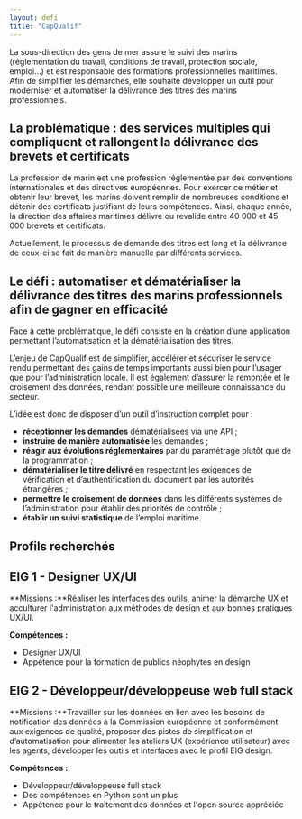 ```yaml
---
layout: defi
title: "CapQualif"
---
```


La sous-direction des gens de mer assure le suivi des marins  (réglementation du travail, conditions de travail, protection sociale, emploi...) et est responsable des formations professionnelles maritimes. Afin de simplifier les démarches, elle souhaite développer un outil pour moderniser et automatiser la délivrance des titres des marins professionnels. 

## La problématique : des services multiples qui compliquent et rallongent la délivrance des brevets et certificats 

La profession de marin est une profession réglementée par des conventions internationales et des directives européennes. Pour exercer ce métier et obtenir leur brevet, les marins doivent remplir de nombreuses conditions et détenir des certificats justifiant de leurs compétences. 
Ainsi, chaque année, la direction des affaires maritimes délivre ou revalide entre 40 000 et 45 000 brevets et certificats. 

Actuellement, le processus de demande des titres est long et la délivrance de ceux-ci se fait de manière manuelle par différents services.

## Le défi : automatiser et dématérialiser la délivrance des titres des marins professionnels afin de gagner en efficacité

Face à cette problématique, le défi consiste en la création d’une application permettant l’automatisation et la dématérialisation des titres.  

L’enjeu de CapQualif est de simplifier, accélérer et sécuriser le service rendu permettant des gains de temps importants aussi bien pour l’usager que pour l’administration locale. Il est également d’assurer la remontée et le croisement des données, rendant possible une meilleure connaissance du secteur.
    
L’idée est donc de disposer d’un outil d’instruction complet pour : 
- **réceptionner les demandes** dématérialisées via une API ;
- **instruire de manière automatisée** les demandes ; 
- **réagir aux évolutions réglementaires** par du paramétrage plutôt que de la programmation ; 
- **dématérialiser le titre délivré** en respectant les exigences de vérification et d’authentification du document par les autorités étrangères ; 
- **permettre le croisement de données** dans les différents systèmes de l’administration pour établir des priorités de contrôle ;
- **établir un suivi statistique** de l’emploi maritime. 

## Profils recherchés
## EIG 1 - Designer UX/UI
**Missions :**Réaliser les interfaces des outils, animer la démarche UX et acculturer l'administration aux méthodes de design et aux bonnes pratiques UX/UI.

**Compétences :**
- Designer UX/UI
- Appétence pour la formation de publics néophytes en design

## EIG 2 - Développeur/développeuse web full stack
**Missions :**Travailler sur les données en lien avec les besoins de notification des données à la Commission européenne et conformément aux exigences de qualité, proposer des pistes de simplification et d’automatisation pour alimenter les ateliers UX (expérience utilisateur) avec les agents, développer les outils et interfaces avec le profil EIG design. 

**Compétences :**
- Développeur/développeuse full stack
- Des compétences en Python sont un plus
- Appétence pour le traitement des données et l'open source appréciée
